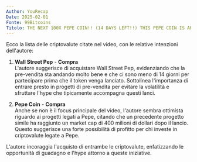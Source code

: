 ```yaml
---
Author: YouRecap
Date: 2025-02-01
Fonte: 99Bitcoins
Titolo: THE NEXT 100X PEPE COIN!! (14 DAYS LEFT!!) THIS PEPE COIN IS ABOUT TO EXPLODE!!
---
```


Ecco la lista delle criptovalute citate nel video, con le relative intenzioni dell'autore:

1. **Wall Street Pep** - **Compra**  
   L'autore suggerisce di acquistare Wall Street Pep, evidenziando che la pre-vendita sta andando molto bene e che ci sono meno di 14 giorni per partecipare prima che il token venga lanciato. Sottolinea l'importanza di entrare presto in progetti di pre-vendita per evitare la volatilità e sfruttare l'hype che tipicamente accompagna questi lanci.

2. **Pepe Coin** - **Compra**  
   Anche se non è il focus principale del video, l'autore sembra ottimista riguardo ai progetti legati a Pepe, citando che un precedente progetto simile ha raggiunto un market cap di 400 milioni di dollari dopo il lancio. Questo suggerisce una forte possibilità di profitto per chi investe in criptovalute legate a Pepe.

L'autore incoraggia l'acquisto di entrambe le criptovalute, enfatizzando le opportunità di guadagno e l'hype attorno a queste iniziative.

